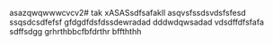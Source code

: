 asazqwqwwwcvcv2# tak
xASASsdfsafakll
asqvsfssdsvdsfsfesd
ssqsdcsdfefsf
gfdgdfdsfdssdewradad
dddwdqwsadad
vdsdffdfsfafa
sdffsdgg
grhrthbbcfbfdrthr
bffththh
